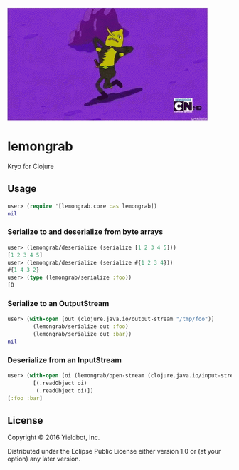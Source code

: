 ![Lemongrab](doc/lemongrab.gif)

# lemongrab

Kryo for Clojure

## Usage

``` clojure
user> (require '[lemongrab.core :as lemongrab])
nil
```

### Serialize to and deserialize from byte arrays

``` clojure
user> (lemongrab/deserialize (serialize [1 2 3 4 5]))
[1 2 3 4 5]
user> (lemongrab/deserialize (serialize #{1 2 3 4}))
#{1 4 3 2}
user> (type (lemongrab/serialize :foo))
[B
```

### Serialize to an OutputStream

``` clojure
user> (with-open [out (clojure.java.io/output-stream "/tmp/foo")]
        (lemongrab/serialize out :foo)
        (lemongrab/serialize out :bar))
nil
```

### Deserialize from an InputStream

``` clojure
user> (with-open [oi (lemongrab/open-stream (clojure.java.io/input-stream "/tmp/foo"))]
        [(.readObject oi)
         (.readObject oi)])
[:foo :bar]
```

## License

Copyright © 2016 Yieldbot, Inc. 

Distributed under the Eclipse Public License either version 1.0 or (at
your option) any later version.
